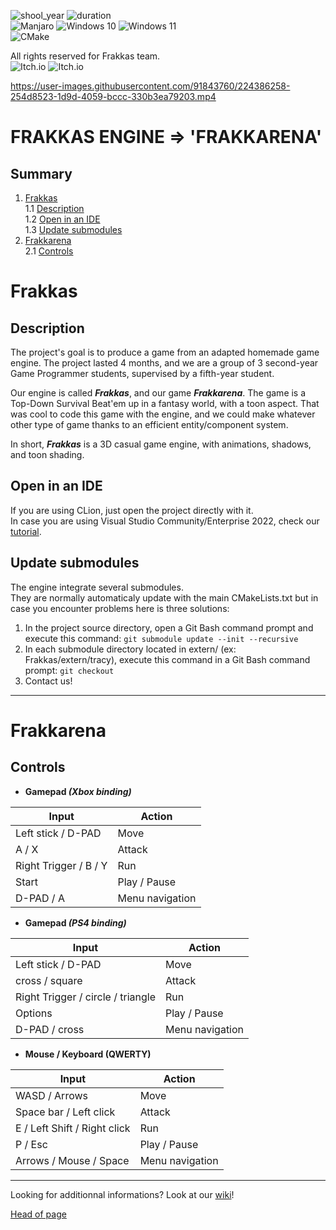 ![shool_year](https://img.shields.io/badge/shool_year-second-blue)
![duration](https://img.shields.io/badge/duration-5_months-blue)  
![Manjaro](https://img.shields.io/badge/Manjaro-35BF5C?style=for-the-badge&logo=Manjaro&logoColor=white&style=plastic)
![Windows 10](https://img.shields.io/badge/Windows%2010-%230079d5.svg?style=for-the-badge&logo=Windows%2011&logoColor=white&style=plastic)
![Windows 11](https://img.shields.io/badge/Windows%2011-%230079d5.svg?style=for-the-badge&logo=Windows%2011&logoColor=white&style=plastic)  
![CMake](https://img.shields.io/badge/CMake-%23008FBA.svg?style=for-the-badge&logo=cmake&logoColor=white&style=plastic)

All rights reserved for Frakkas team.  
![Itch.io](https://img.shields.io/badge/Fura-%23FF0B34.svg?style=for-the-badge&logo=Itch.io&logoColor=white&style=flat&link=https://fura-x.itch.io/)
![Itch.io](https://img.shields.io/badge/SJarod-%23FF0B34.svg?style=for-the-badge&logo=Itch.io&logoColor=white&style=flat&link=https://sjarod.itch.io/)

https://user-images.githubusercontent.com/91843760/224386258-254d8523-1d9d-4059-bccc-330b3ea79203.mp4

# FRAKKAS ENGINE => 'FRAKKARENA'  

## Summary
1. [Frakkas](#frakkas)  
    1.1 [Description](#description)  
    1.2 [Open in an IDE](#open-in-an-ide)  
    1.3 [Update submodules](#update-submodules)  
2. [Frakkarena](#frakkarena)  
    2.1 [Controls](#controls)

# Frakkas  
  
## Description

The project's goal is to produce a game from an adapted homemade game engine. The project lasted 4 months, and we are a group of 3 second-year Game Programmer students, supervised by a fifth-year student.  
  
Our engine is called **_Frakkas_**, and our game **_Frakkarena_**. The game is a Top-Down Survival Beat'em up in a fantasy world, with a toon aspect. That was cool to code this game with the engine, and we could make whatever other type of game thanks to an efficient entity/component system.  
  
In short,  **_Frakkas_** is a 3D casual game engine, with animations, shadows, and toon shading.  

## Open in an IDE

If you are using CLion, just open the project directly with it.  
In case you are using Visual Studio Community/Enterprise 2022, check our [tutorial](Wiki/Launch_With_Visual_Studio.md).  

## Update submodules

The engine integrate several submodules.  
They are normally automaticaly update with the main CMakeLists.txt but in case you encounter problems here is three solutions:
1. In the project source directory, open a Git Bash command prompt and execute this command: `git submodule update --init --recursive`
2. In each submodule directory located in extern/ (ex: Frakkas/extern/tracy), execute this command in a Git Bash command prompt: `git checkout`
3. Contact us!

---

# Frakkarena

## Controls

- __Gamepad _(Xbox binding)___

Input                          | Action
-------                        | ------
Left stick / D-PAD             | Move
A / X                          | Attack
Right Trigger / B / Y          | Run
Start                          | Play / Pause  
D-PAD / A                      | Menu navigation  
    
- __Gamepad _(PS4 binding)___

Input                                   | Action
-------                                 | ------
Left stick / D-PAD                      | Move
cross / square                          | Attack
Right Trigger / circle / triangle       | Run
Options                                 | Play / Pause  
D-PAD / cross                           | Menu navigation  

- __Mouse / Keyboard (QWERTY)__

Input                          | Action
-------                        | ------
WASD / Arrows                  | Move
Space bar / Left click         | Attack
E / Left Shift / Right click   | Run
P / Esc                        | Play / Pause  
Arrows / Mouse / Space         | Menu navigation  

---

Looking for additionnal informations? Look at our [wiki](Wiki/Home.md)!

[Head of page](#summary)
